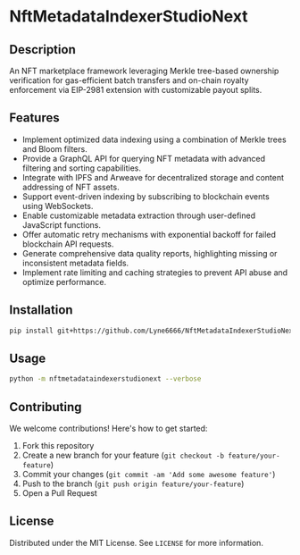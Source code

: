 # NftMetadataIndexerStudioNext

## Description

An NFT marketplace framework leveraging Merkle tree-based ownership verification for gas-efficient batch transfers and on-chain royalty enforcement via EIP-2981 extension with customizable payout splits.

## Features

- Implement optimized data indexing using a combination of Merkle trees and Bloom filters.
- Provide a GraphQL API for querying NFT metadata with advanced filtering and sorting capabilities.
- Integrate with IPFS and Arweave for decentralized storage and content addressing of NFT assets.
- Support event-driven indexing by subscribing to blockchain events using WebSockets.
- Enable customizable metadata extraction through user-defined JavaScript functions.
- Offer automatic retry mechanisms with exponential backoff for failed blockchain API requests.
- Generate comprehensive data quality reports, highlighting missing or inconsistent metadata fields.
- Implement rate limiting and caching strategies to prevent API abuse and optimize performance.
## Installation

```bash
pip install git+https://github.com/Lyne6666/NftMetadataIndexerStudioNext.git
```

## Usage

```bash
python -m nftmetadataindexerstudionext --verbose
```

## Contributing

We welcome contributions! Here's how to get started:

1. Fork this repository
2. Create a new branch for your feature (`git checkout -b feature/your-feature`)
3. Commit your changes (`git commit -am 'Add some awesome feature'`)
4. Push to the branch (`git push origin feature/your-feature`)
5. Open a Pull Request

## License

Distributed under the MIT License. See `LICENSE` for more information.
